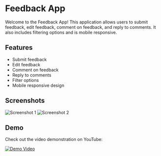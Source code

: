 # Feedback App

Welcome to the Feedback App! This application allows users to submit feedback, edit feedback, comment on feedback, and reply to comments. It also includes filtering options and is mobile responsive.

## Features

- Submit feedback
- Edit feedback
- Comment on feedback
- Reply to comments
- Filter options
- Mobile responsive design

## Screenshots

![Screenshot 1](/path/to/screenshot1.png)
![Screenshot 2](/path/to/screenshot2.png)

## Demo

Check out the video demonstration on YouTube:

[![Demo Video](https://img.youtube.com/vi/YOUR_VIDEO_ID_HERE/0.jpg)]([https://www.youtube.com/watch?v=YOUR_VIDEO_ID_HERE](https://youtu.be/BWZ8vCWLkrQ))

